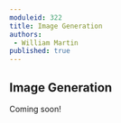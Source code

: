 ```yaml
---
moduleid: 322
title: Image Generation
authors:
 - William Martin
published: true
---
```


## Image Generation

Coming soon!
